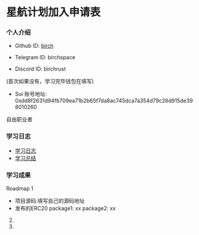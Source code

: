 # 星航计划加入申请表

### 个人介绍

* Github ID: [birch](https://github.com/DDVV1218)

* Telegram ID: birchspace

* Discord ID: birchrust

(首次如果没有，学习完毕钱包在填写)
* Sui 账号地址: 0xdd8f2631d94fb709ea71b2b65f7da8ac745dca7a354d79c26d915de398010260

自由职业者

### 学习日志

- [学习日志](journal.md)
- [学习总结](summary.md)

### 学习成果

Roadmap  1  
- 项目源码:填写自己的源码地址
- 发布的ERC20
package1: xx
package2: xx


2.


3. 

